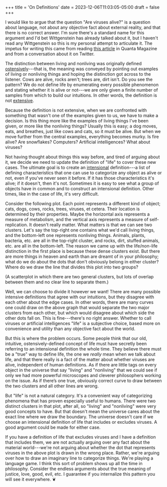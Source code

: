 +++
title = 'On Definitions'
date = 2023-12-06T11:03:05-05:00
draft = false
+++

I would like to argue that the question "Are viruses alive?" is a question about language, not about any objective fact about external reality, and that there is no correct answer. I'm sure there's a standard name for this argument and I'd bet Wittgenstein has already talked about it, but I haven't read any Wittgenstein so this is my personal attempt to articulate it. The impetus for writing this came from reading [this article](https://www.quantamagazine.org/what-is-life-its-vast-diversity-defies-easy-definition-20210309/) in Quanta Magazine and from a conversation about it on Twitter.

The distinction between living and nonliving was originally defined [ostensively](https://en.wikipedia.org/wiki/Ostensive_definition)---that is, the meaning was conveyed by pointing out examples of living or nonliving things and hoping the distinction got across to the listener. Cows are alive, rocks aren't; trees are, dirt isn't. Do you see the pattern? We do not define life by enumerating every possible phenomenon and stating whether it is alive or not---we are only given a finite number of samples from which to build our intuitions. In other words, the definition is not [extensive](https://en.wikipedia.org/wiki/Extensional_and_intensional_definitions).

Because the definition is not extensive, when we are confronted with something that wasn't one of the examples given to us, we have to make a decision. Is this thing more like the examples of living things I've been given, or more like the nonliving things? Usually this is easy; a dog moves, eats, and breathes, just like cows and cats, so it must be alive. But when we move further from the central examples, everything becomes murky. Is fire alive? Are snowflakes? Computers? Artificial intelligences? What about viruses?

Not having thought about things this way before, and tired of arguing about it, we decide we need to update the definition of "life" to cover these new cases. The ultimate goal is to create an [intensional](https://en.wikipedia.org/wiki/Extensional_and_intensional_definitions) definition---a list of defining characteristics that one can use to categorize any object as alive or not, even if you've never seen it before. If it has those characteristics it's alive; if it doesn't, then it's not. Sometimes it is easy to see what a group of objects have in common and to construct an intensional definition. Other times, like in the case of life, it's very difficult.

Consider the following plot. Each point represents a different kind of object; cats, dogs, cows, rocks, trees, viruses, et cetera. Their location is determined by their properties. Maybe the horizontal axis represents a measure of metabolism, and the vertical axis represents a measure of self-replication. It doesn't really matter. What matters is that we can see two clusters. Let's say the top-right one contains what we'd call living things, and the bottom-left one represents nonliving things. Animals, plants, bacteria, etc. are all in the top-right cluster, and rocks, dirt, stuffed animals, etc. are all in the bottom-left. The reason we came up with the life/non-life distinction in the first place is because these dense clusters exist. But there are more things in heaven and earth than are dreamt of in your philosophy; what do we do about the dots that don't obviously belong in either cluster? Where do we draw the line that divides this plot into two groups?

(A scatterplot in which there are two general clusters, but lots of overlap between them and no clear line to separate them.)

Well, we can choose to divide it however we want! There are many possible intensive definitions that agree with our intuitions, but they disagree with each other about the edge cases. In other words, there are many curves one could draw on the above graph that would separate the two major clusters from each other, but which would disagree about which side the other dots fall on. This is fine---there's no right answer. Whether to call viruses or artificial intelligences "life" is a subjective choice, based more on convenience and utility than any objective fact about the world.

But this is where the problem occurs. Some people think that our old, intuitive, ostensively-defined concept of life must have secretly been referring to an intensional definition the whole time. They believe there must be a "true" way to define life, the one we *really* mean when we talk about life, and that there really is a fact of the matter about whether viruses are alive, independent of human definitions. As if there are little tags on every object in the universe that say "living" and "nonliving" that we could see if only we had more powerful microscopes and cleverer philosophers working on the issue. As if there’s one true, obviously correct curve to draw between the two clusters and all other lines are wrong.

But "life" is not a natural category. It's a convenient way of categorizing phenomena that has proven especially useful to humans. There were two distinct clusters in that plot, after all, so "living" and "nonliving" were very good concepts to have. But that doesn't mean the universe cares about the exact line where we draw the boundary. The universe doesn't care if we choose an intensional definition of life that includes or excludes viruses. A good argument could be made for either case.

If you have a definition of life that excludes viruses and I have a definition that includes them, we are not actually arguing over any fact about the material world---we're not arguing about whether the dot that represents viruses in the above plot is drawn in the wrong place. Rather, we're arguing over how to draw an imaginary line to categorize things. We're playing a language game. I think this sort of problem shows up all the time in philosophy. Consider the endless arguments about the true meaning of justice, love, good, evil, etc. I guarantee if you internalize this pattern you will see it everywhere. &#x2766;
